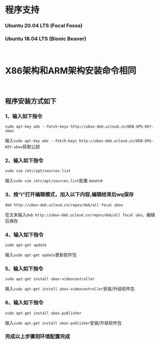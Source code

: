 # 程序支持 
### Ubuntu 20.04 LTS (Focal Fossa) 
### Ubuntu 18.04 LTS (Bionic Beaver)
&nbsp;
# X86架构和ARM架构安装命令相同
&nbsp;
## 程序安装方式如下

###  **1、输入如下指令**
    sudo apt-key adv --fetch-keys http://ubox-deb.ucloud.cn/DEB-GPG-KEY-ubox
输入`sudo apt-key adv --fetch-keys http://ubox-deb.ucloud.cn/DEB-GPG-KEY-ubox`获取公钥                   

###  **2、输入如下指令**
    sudo vim /etc/apt/sources.list
输入`sudo vim /etc/apt/sources.list`配置 source

###  **3、按“i”打开编辑模式，加入以下内容,编辑结束后wq保存**
    deb http://ubox-deb.ucloud.cn/repos/deb/all focal ubox
在文末输入`deb http://ubox-deb.ucloud.cn/repos/deb/all focal ubo`，编辑后保存

###  **4、输入如下指令**
    sudo apt-get update
输入`sudo apt-get update`更新软件包

###  **5、输入如下指令**
    sudo apt-get install ubox-videocontroller
输入`sudo apt-get install ubox-videocontroller`安装/升级软件包

###  **6、输入如下指令**
    sudo apt-get install ubox-publisher
输入`sudo apt-get install ubox-publisher`安装/升级软件包

### **完成以上步骤则环境配置完成**
